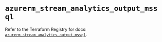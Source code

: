 # `azurerm_stream_analytics_output_mssql`

Refer to the Terraform Registry for docs: [`azurerm_stream_analytics_output_mssql`](https://registry.terraform.io/providers/hashicorp/azurerm/3.90.0/docs/resources/stream_analytics_output_mssql).
